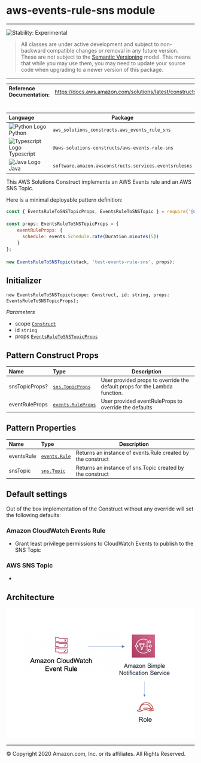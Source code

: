 # aws-events-rule-sns module
<!--BEGIN STABILITY BANNER-->

---

![Stability: Experimental](https://img.shields.io/badge/stability-Experimental-important.svg?style=for-the-badge)

> All classes are under active development and subject to non-backward compatible changes or removal in any
> future version. These are not subject to the [Semantic Versioning](https://semver.org/) model.
> This means that while you may use them, you may need to update your source code when upgrading to a newer version of this package.

---
<!--END STABILITY BANNER-->

| **Reference Documentation**:| <span style="font-weight: normal">https://docs.aws.amazon.com/solutions/latest/constructs/</span>|
|:-------------|:-------------|
<div style="height:8px"></div>

| **Language**     | **Package**        |
|:-------------|-----------------|
|![Python Logo](https://docs.aws.amazon.com/cdk/api/latest/img/python32.png) Python|`aws_solutions_constructs.aws_events_rule_sns`|
|![Typescript Logo](https://docs.aws.amazon.com/cdk/api/latest/img/typescript32.png) Typescript|`@aws-solutions-constructs/aws-events-rule-sns`|
|![Java Logo](https://docs.aws.amazon.com/cdk/api/latest/img/java32.png) Java|`software.amazon.awsconstructs.services.eventsrulesns`|

This AWS Solutions Construct implements an AWS Events rule and an AWS SNS Topic.

Here is a minimal deployable pattern definition:

``` javascript
const { EventsRuleToSNSTopicProps, EventsRuleToSNSTopic } = require('@aws-solutions-constructs/aws-events-rule-sns');

const props: EventsRuleToSNSTopicProps = {
    eventRuleProps: {
      schedule: events.Schedule.rate(Duration.minutes(5))
    }
};

new EventsRuleToSNSTopic(stack, 'test-events-rule-sns', props);
```

## Initializer

``` text
new EventsRuleToSNSTopic(scope: Construct, id: string, props: EventsRuleToSNSTopicProps);
```

_Parameters_

* scope [`Construct`](https://docs.aws.amazon.com/cdk/api/latest/docs/@aws-cdk_core.Construct.html)
* id `string`
* props [`EventsRuleToSNSTopicProps`](#pattern-construct-props)

## Pattern Construct Props

| **Name**     | **Type**        | **Description** |
|:-------------|:----------------|-----------------|
|snsTopicProps?|[`sns.TopicProps`](https://docs.aws.amazon.com/cdk/api/latest/docs/@aws-cdk_aws-sns.TopicProps.html)|User provided props to override the default props for the Lambda function.|
|eventRuleProps|[`events.RuleProps`](https://docs.aws.amazon.com/cdk/api/latest/docs/@aws-cdk_aws-events.RuleProps.html)|User provided eventRuleProps to override the defaults|

## Pattern Properties

| **Name**     | **Type**        | **Description** |
|:-------------|:----------------|-----------------|
|eventsRule|[`events.Rule`](https://docs.aws.amazon.com/cdk/api/latest/docs/@aws-cdk_aws-events.Rule.html)|Returns an instance of events.Rule created by the construct|
|snsTopic|[`sns.Topic`](https://docs.aws.amazon.com/cdk/api/latest/docs/@aws-cdk_aws-sns.Topic.html)|Returns an instance of sns.Topic created by the construct|

## Default settings

Out of the box implementation of the Construct without any override will set the following defaults:

### Amazon CloudWatch Events Rule
* Grant least privilege permissions to CloudWatch Events to publish to the SNS Topic

### AWS SNS Topic
* 

## Architecture
![Architecture Diagram](architecture.png)

***
&copy; Copyright 2020 Amazon.com, Inc. or its affiliates. All Rights Reserved.